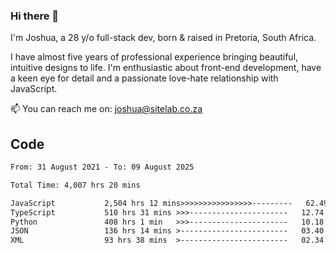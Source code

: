 ### Hi there 👋

I'm Joshua, a 28 y/o full-stack dev, born & raised in Pretoria, South Africa. 

I have almost five years of professional experience bringing beautiful, intuitive designs to life. I'm enthusiastic about front-end development, have a keen eye for detail and a passionate love-hate relationship with JavaScript.

📫 You can reach me on: joshua@sitelab.co.za

## **Code**

<!--START_SECTION:waka-->

```txt
From: 31 August 2021 - To: 09 August 2025

Total Time: 4,007 hrs 20 mins

JavaScript           2,504 hrs 12 mins>>>>>>>>>>>>>>>>---------   62.49 %
TypeScript           510 hrs 31 mins >>>----------------------   12.74 %
Python               408 hrs 1 min   >>>----------------------   10.18 %
JSON                 136 hrs 14 mins >------------------------   03.40 %
XML                  93 hrs 38 mins  >------------------------   02.34 %
```

<!--END_SECTION:waka-->
